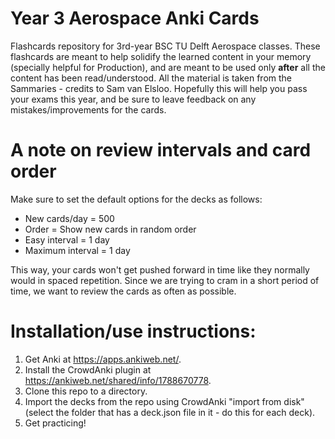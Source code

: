 # Year 3 Aerospace Anki Cards
Flashcards repository for 3rd-year BSC TU Delft Aerospace classes. These flashcards are meant to help solidify the learned content in your memory (specially helpful for Production), and are meant to be used only **after** all the content has been read/understood. All the material is taken from the Sammaries - credits to Sam van Elsloo. Hopefully this will help you pass your exams this year, and be sure to leave feedback on any mistakes/improvements for the cards.

# A note on review intervals and card order

Make sure to set the default options for the decks as follows:
- New cards/day = 500
- Order = Show new cards in random order
- Easy interval = 1 day
- Maximum interval = 1 day

This way, your cards won't get pushed forward in time like they normally would in spaced repetition. Since we are trying to cram in a short period of time, we want to review the cards as often as possible.

# Installation/use instructions:

1. Get Anki at https://apps.ankiweb.net/.
2. Install the CrowdAnki plugin at https://ankiweb.net/shared/info/1788670778.
3. Clone this repo to a directory.
4. Import the decks from the repo using CrowdAnki "import from disk" (select the folder that has a deck.json file in it - do this for each deck).
5. Get practicing!

